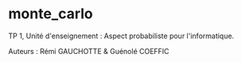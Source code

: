 # monte_carlo

TP 1, Unité d'enseignement : Aspect probabiliste pour l'informatique.

Auteurs : Rémi GAUCHOTTE & Guénolé COEFFIC
